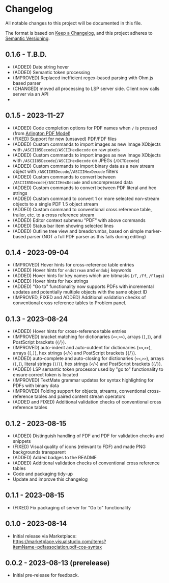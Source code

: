 # Changelog

All notable changes to this project will be documented in this file.

The format is based on [Keep a Changelog](https://keepachangelog.com/en/1.0.0/),
and this project adheres to [Semantic Versioning](https://semver.org/spec/v2.0.0.html).

## 0.1.6 - T.B.D.
- (ADDED) Date string hover
- (ADDED) Semantic token processing
- (IMPROVED) Replaced inefficient regex-based parsing with Ohm.js based parser 
- (CHANGED) moved all processing to LSP server side. Client now calls server via an API
-

## 0.1.5 - 2023-11-27
- (ADDED) Code completion options for PDF names when `/` is pressed (from [Arlington PDF Model](https://github.com/pdf-association/arlington-pdf-model))
- (FIXED) Support for new (unsaved) PDF/FDF files
- (ADDED) Custom commands to import images as new Image XObjects with `/ASCII85Decode`/`/ASCIIHexDecode` on raw pixels
- (ADDED) Custom commands to import images as new Image XObjects with `/ASCII85Decode`/`/ASCIIHexDecode` on JPEGs (`/DCTDecode`)
- (ADDED) Custom commands to import binary data as a new stream object with `/ASCII85Decode`/`/ASCIIHexDecode` filters
- (ADDED) Custom commands to convert between `/ASCII85Decode`/`/ASCIIHexDecode` and uncompressed data
- (ADDED) Custom commands to convert between PDF literal and hex strings
- (ADDED) Custom command to convert 1 or more selected non-stream objects to a single PDF 1.5 object stream
- (ADDED) Custom command to conventional cross reference table, trailer, etc. to a cross reference stream
- (ADDED) Editor context submenu "PDF" with above commands
- (ADDED) Status bar item showing selected lines
- (ADDED) Outline tree view and breadcrumbs, based on simple marker-based parser (NOT a full PDF parser as this fails during editing)

## 0.1.4 - 2023-09-04
- (IMPROVED) Hover hints for cross-reference table entries
- (ADDED) Hover hints for `endstream` and `endobj` keywords
- (ADDED) Hover hints for key names which are bitmasks (`/F`, `/Ff`, `/Flags`)
- (ADDED) Hover hints for hex strings
- (ADDED) "Go to" functionality now supports PDFs with incremental updates and potentially multiple objects with the same object ID 
- (IMPROVED, FIXED and ADDED) Additional validation checks of conventional cross reference tables to Problem panel. 

## 0.1.3 - 2023-08-24
- (ADDED) Hover hints for cross-reference table entries
- (IMPROVED) bracket matching for dictionaries (`<<`,`>>`), arrays (`[`,`]`), and PostScript brackets (`{`/`}`). 
- (IMPROVED) auto-indent and auto-outdent for dictionaries (`<<`,`>>`), arrays (`[`,`]`), hex strings (`<`/`>`) and PostScript brackets (`{`/`}`). 
- (ADDED) auto-complete and auto-closing for dictionaries (`<<`,`>>`), arrays (`[`,`]`), literal strings (`(`/`)`), hex strings (`<`/`>`) and PostScript brackets (`{`/`}`). 
- (ADDED) LSP semantic token processor used by "go to" functionality to ensure correct token is located
- (IMPROVED) TextMate grammar updates for syntax highlighting for PDFs with binary data
- (IMPROVED) Folding support for objects, streams, conventional cross-reference tables and paired content stream operators 
- (ADDED and FIXED) Additional validation checks of conventional cross reference tables

## 0.1.2 - 2023-08-15
- (ADDED) Distinguish handling of FDF and PDF for validation checks and snippets
- (FIXED) Visual quality of icons (relevant to FDF) and made PNG backgrounds transparent
- (ADDED) Added badges to the README
- (ADDED) Additional validation checks of conventional cross reference tables
- Code and packaging tidy-up
- Update and improve this changelog

## 0.1.1 - 2023-08-15
- (FIXED) Fix packaging of server for "Go to" functionality

## 0.1.0 - 2023-08-14
- Initial release via Marketplace: https://marketplace.visualstudio.com/items?itemName=pdfassociation.pdf-cos-syntax  

## 0.0.2 - 2023-08-13 (prerelease)
- Initial pre-release for feedback. 
